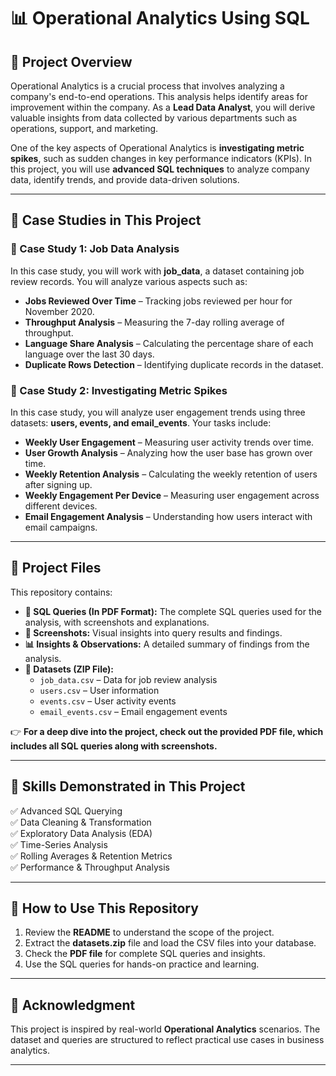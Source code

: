 # 📊 **Operational Analytics Using SQL**  

## 📝 **Project Overview**  
Operational Analytics is a crucial process that involves analyzing a company's end-to-end operations. This analysis helps identify areas for improvement within the company. As a **Lead Data Analyst**, you will derive valuable insights from data collected by various departments such as operations, support, and marketing.  

One of the key aspects of Operational Analytics is **investigating metric spikes**, such as sudden changes in key performance indicators (KPIs). In this project, you will use **advanced SQL techniques** to analyze company data, identify trends, and provide data-driven solutions.  

---

## 🏢 **Case Studies in This Project**  

### **📌 Case Study 1: Job Data Analysis**  
In this case study, you will work with **job_data**, a dataset containing job review records. You will analyze various aspects such as:  
- **Jobs Reviewed Over Time** – Tracking jobs reviewed per hour for November 2020.  
- **Throughput Analysis** – Measuring the 7-day rolling average of throughput.  
- **Language Share Analysis** – Calculating the percentage share of each language over the last 30 days.  
- **Duplicate Rows Detection** – Identifying duplicate records in the dataset.  

### **📌 Case Study 2: Investigating Metric Spikes**  
In this case study, you will analyze user engagement trends using three datasets: **users, events, and email_events**. Your tasks include:  
- **Weekly User Engagement** – Measuring user activity trends over time.  
- **User Growth Analysis** – Analyzing how the user base has grown over time.  
- **Weekly Retention Analysis** – Calculating the weekly retention of users after signing up.  
- **Weekly Engagement Per Device** – Measuring user engagement across different devices.  
- **Email Engagement Analysis** – Understanding how users interact with email campaigns.  

---

## 📂 **Project Files**  
This repository contains:  
- **📜 SQL Queries (In PDF Format):** The complete SQL queries used for the analysis, with screenshots and explanations.  
- **📸 Screenshots:** Visual insights into query results and findings.  
- **📊 Insights & Observations:** A detailed summary of findings from the analysis.  
- **📂 Datasets (ZIP File):**  
  - `job_data.csv` – Data for job review analysis  
  - `users.csv` – User information  
  - `events.csv` – User activity events  
  - `email_events.csv` – Email engagement events  

👉 **For a deep dive into the project, check out the provided PDF file, which includes all SQL queries along with screenshots.**  

---

## 🎯 **Skills Demonstrated in This Project**  
✅ Advanced SQL Querying  
✅ Data Cleaning & Transformation  
✅ Exploratory Data Analysis (EDA)  
✅ Time-Series Analysis  
✅ Rolling Averages & Retention Metrics  
✅ Performance & Throughput Analysis  

---

## 🔗 **How to Use This Repository**  
1. Review the **README** to understand the scope of the project.  
2. Extract the **datasets.zip** file and load the CSV files into your database.  
3. Check the **PDF file** for complete SQL queries and insights.  
4. Use the SQL queries for hands-on practice and learning.  

---

## 📢 **Acknowledgment**  
This project is inspired by real-world **Operational Analytics** scenarios. The dataset and queries are structured to reflect practical use cases in business analytics.  

---
